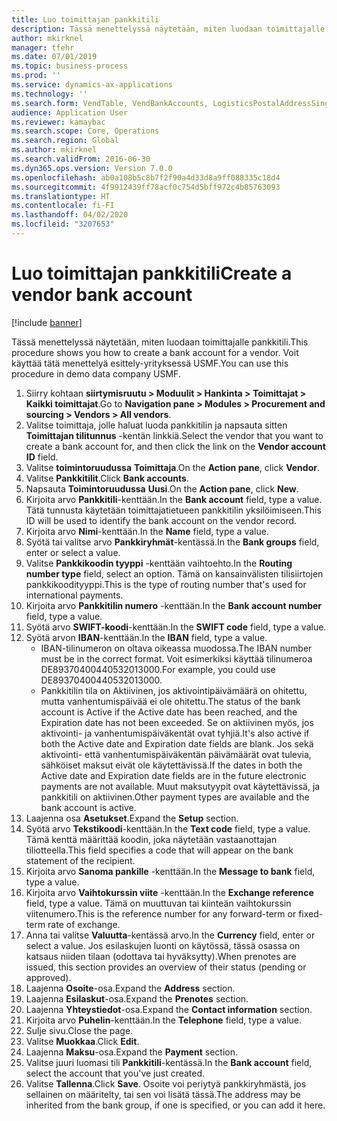 ```yaml
---
title: Luo toimittajan pankkitili
description: Tässä menettelyssä näytetään, miten luodaan toimittajalle pankkitili.
author: mkirknel
manager: tfehr
ms.date: 07/01/2019
ms.topic: business-process
ms.prod: ''
ms.service: dynamics-ax-applications
ms.technology: ''
ms.search.form: VendTable, VendBankAccounts, LogisticsPostalAddressSingle
audience: Application User
ms.reviewer: kamaybac
ms.search.scope: Core, Operations
ms.search.region: Global
ms.author: mkirknel
ms.search.validFrom: 2016-06-30
ms.dyn365.ops.version: Version 7.0.0
ms.openlocfilehash: ab0a108b5c8b7f2f90a4d33d8a9ff088335c18d4
ms.sourcegitcommit: 4f9912439ff78acf0c754d5bff972c4b85763093
ms.translationtype: HT
ms.contentlocale: fi-FI
ms.lasthandoff: 04/02/2020
ms.locfileid: "3207653"
---
```

# <a name="create-a-vendor-bank-account"></a><span data-ttu-id="f8f2f-103">Luo toimittajan pankkitili</span><span class="sxs-lookup"><span data-stu-id="f8f2f-103">Create a vendor bank account</span></span>

[!include [banner](../../includes/banner.md)]

<span data-ttu-id="f8f2f-104">Tässä menettelyssä näytetään, miten luodaan toimittajalle pankkitili.</span><span class="sxs-lookup"><span data-stu-id="f8f2f-104">This procedure shows you how to create a bank account for a vendor.</span></span> <span data-ttu-id="f8f2f-105">Voit käyttää tätä menettelyä esittely-yrityksessä USMF.</span><span class="sxs-lookup"><span data-stu-id="f8f2f-105">You can use this procedure in demo data company USMF.</span></span>

1. <span data-ttu-id="f8f2f-106">Siirry kohtaan **siirtymisruutu > Moduulit > Hankinta > Toimittajat > Kaikki toimittajat**.</span><span class="sxs-lookup"><span data-stu-id="f8f2f-106">Go to **Navigation pane > Modules > Procurement and sourcing > Vendors > All vendors**.</span></span>
2. <span data-ttu-id="f8f2f-107">Valitse toimittaja, jolle haluat luoda pankkitilin ja napsauta sitten **Toimittajan tilitunnus** -kentän linkkiä.</span><span class="sxs-lookup"><span data-stu-id="f8f2f-107">Select the vendor that you want to create a bank account for, and then click the link on the **Vendor account ID** field.</span></span>
3. <span data-ttu-id="f8f2f-108">Valitse **toimintoruudussa** **Toimittaja**.</span><span class="sxs-lookup"><span data-stu-id="f8f2f-108">On the **Action pane**, click **Vendor**.</span></span>
4. <span data-ttu-id="f8f2f-109">Valitse **Pankkitilit**.</span><span class="sxs-lookup"><span data-stu-id="f8f2f-109">Click **Bank accounts**.</span></span>
5. <span data-ttu-id="f8f2f-110">Napsauta **Toimintoruudussa** **Uusi**.</span><span class="sxs-lookup"><span data-stu-id="f8f2f-110">On the **Action pane**, click **New**.</span></span>
6. <span data-ttu-id="f8f2f-111">Kirjoita arvo **Pankkitili**-kenttään.</span><span class="sxs-lookup"><span data-stu-id="f8f2f-111">In the **Bank account** field, type a value.</span></span> <span data-ttu-id="f8f2f-112">Tätä tunnusta käytetään toimittajatietueen pankkitilin yksilöimiseen.</span><span class="sxs-lookup"><span data-stu-id="f8f2f-112">This ID will be used to identify the bank account on the vendor record.</span></span>  
7. <span data-ttu-id="f8f2f-113">Kirjoita arvo **Nimi**-kenttään.</span><span class="sxs-lookup"><span data-stu-id="f8f2f-113">In the **Name** field, type a value.</span></span>
8. <span data-ttu-id="f8f2f-114">Syötä tai valitse arvo **Pankkiryhmät**-kentässä.</span><span class="sxs-lookup"><span data-stu-id="f8f2f-114">In the **Bank groups** field, enter or select a value.</span></span>
9. <span data-ttu-id="f8f2f-115">Valitse **Pankkikoodin tyyppi** -kenttään vaihtoehto.</span><span class="sxs-lookup"><span data-stu-id="f8f2f-115">In the **Routing number type** field, select an option.</span></span> <span data-ttu-id="f8f2f-116">Tämä on kansainvälisten tilisiirtojen pankkikoodityyppi.</span><span class="sxs-lookup"><span data-stu-id="f8f2f-116">This is the type of routing number that's used for international payments.</span></span>  
10. <span data-ttu-id="f8f2f-117">Kirjoita arvo **Pankkitilin numero** -kenttään.</span><span class="sxs-lookup"><span data-stu-id="f8f2f-117">In the **Bank account number** field, type a value.</span></span>
11. <span data-ttu-id="f8f2f-118">Syötä arvo **SWIFT-koodi**-kenttään.</span><span class="sxs-lookup"><span data-stu-id="f8f2f-118">In the **SWIFT code** field, type a value.</span></span>
12. <span data-ttu-id="f8f2f-119">Syötä arvon **IBAN**-kenttään.</span><span class="sxs-lookup"><span data-stu-id="f8f2f-119">In the **IBAN** field, type a value.</span></span>
    - <span data-ttu-id="f8f2f-120">IBAN-tilinumeron on oltava oikeassa muodossa.</span><span class="sxs-lookup"><span data-stu-id="f8f2f-120">The IBAN number must be in the correct format.</span></span> <span data-ttu-id="f8f2f-121">Voit esimerkiksi käyttää tilinumeroa DE89370400440532013000.</span><span class="sxs-lookup"><span data-stu-id="f8f2f-121">For example, you could use DE89370400440532013000.</span></span>  
    - <span data-ttu-id="f8f2f-122">Pankkitilin tila on Aktiivinen, jos aktivointipäivämäärä on ohitettu, mutta vanhentumispäivää ei ole ohitettu.</span><span class="sxs-lookup"><span data-stu-id="f8f2f-122">The status of the bank account is Active if the Active date has been reached, and the Expiration date has not been exceeded.</span></span> <span data-ttu-id="f8f2f-123">Se on aktiivinen myös, jos aktivointi- ja vanhentumispäiväkentät ovat tyhjiä.</span><span class="sxs-lookup"><span data-stu-id="f8f2f-123">It's also active if both the Active date and Expiration date fields are blank.</span></span> <span data-ttu-id="f8f2f-124">Jos sekä aktivointi- että vanhentumispäiväkentän päivämäärät ovat tulevia, sähköiset maksut eivät ole käytettävissä.</span><span class="sxs-lookup"><span data-stu-id="f8f2f-124">If the dates in both the Active date and Expiration date fields are in the future electronic payments are not available.</span></span> <span data-ttu-id="f8f2f-125">Muut maksutyypit ovat käytettävissä, ja pankkitili on aktiivinen.</span><span class="sxs-lookup"><span data-stu-id="f8f2f-125">Other payment types are available and the bank account is active.</span></span>  
13. <span data-ttu-id="f8f2f-126">Laajenna osa **Asetukset**.</span><span class="sxs-lookup"><span data-stu-id="f8f2f-126">Expand the **Setup** section.</span></span>
14. <span data-ttu-id="f8f2f-127">Syötä arvo **Tekstikoodi**-kenttään.</span><span class="sxs-lookup"><span data-stu-id="f8f2f-127">In the **Text code** field, type a value.</span></span> <span data-ttu-id="f8f2f-128">Tämä kenttä määrittää koodin, joka näytetään vastaanottajan tiliotteella.</span><span class="sxs-lookup"><span data-stu-id="f8f2f-128">This field specifies a code that will appear on the bank statement of the recipient.</span></span>  
15. <span data-ttu-id="f8f2f-129">Kirjoita arvo **Sanoma pankille** -kenttään.</span><span class="sxs-lookup"><span data-stu-id="f8f2f-129">In the **Message to bank** field, type a value.</span></span>
16. <span data-ttu-id="f8f2f-130">Kirjoita arvo **Vaihtokurssin viite** -kenttään.</span><span class="sxs-lookup"><span data-stu-id="f8f2f-130">In the **Exchange reference** field, type a value.</span></span> <span data-ttu-id="f8f2f-131">Tämä on muuttuvan tai kiinteän vaihtokurssin viitenumero.</span><span class="sxs-lookup"><span data-stu-id="f8f2f-131">This is the reference number for any forward-term or fixed-term rate of exchange.</span></span>
17. <span data-ttu-id="f8f2f-132">Anna tai valitse **Valuutta**-kentässä arvo.</span><span class="sxs-lookup"><span data-stu-id="f8f2f-132">In the **Currency** field, enter or select a value.</span></span> <span data-ttu-id="f8f2f-133">Jos esilaskujen luonti on käytössä, tässä osassa on katsaus niiden tilaan (odottava tai hyväksytty).</span><span class="sxs-lookup"><span data-stu-id="f8f2f-133">When prenotes are issued, this section provides an overview of their status (pending or approved).</span></span>  
18. <span data-ttu-id="f8f2f-134">Laajenna **Osoite**-osa.</span><span class="sxs-lookup"><span data-stu-id="f8f2f-134">Expand the **Address** section.</span></span>
19. <span data-ttu-id="f8f2f-135">Laajenna **Esilaskut**-osa.</span><span class="sxs-lookup"><span data-stu-id="f8f2f-135">Expand the **Prenotes** section.</span></span>
20. <span data-ttu-id="f8f2f-136">Laajenna **Yhteystiedot**-osa.</span><span class="sxs-lookup"><span data-stu-id="f8f2f-136">Expand the **Contact information** section.</span></span>
21. <span data-ttu-id="f8f2f-137">Kirjoita arvo **Puhelin**-kenttään.</span><span class="sxs-lookup"><span data-stu-id="f8f2f-137">In the **Telephone** field, type a value.</span></span>
22. <span data-ttu-id="f8f2f-138">Sulje sivu.</span><span class="sxs-lookup"><span data-stu-id="f8f2f-138">Close the page.</span></span>
23. <span data-ttu-id="f8f2f-139">Valitse **Muokkaa**.</span><span class="sxs-lookup"><span data-stu-id="f8f2f-139">Click **Edit**.</span></span>
24. <span data-ttu-id="f8f2f-140">Laajenna **Maksu**-osa.</span><span class="sxs-lookup"><span data-stu-id="f8f2f-140">Expand the **Payment** section.</span></span>
25. <span data-ttu-id="f8f2f-141">Valitse juuri luomasi tili **Pankkitili**-kentässä.</span><span class="sxs-lookup"><span data-stu-id="f8f2f-141">In the **Bank account** field, select the account that you've just created.</span></span>
26. <span data-ttu-id="f8f2f-142">Valitse **Tallenna**.</span><span class="sxs-lookup"><span data-stu-id="f8f2f-142">Click **Save**.</span></span> <span data-ttu-id="f8f2f-143">Osoite voi periytyä pankkiryhmästä, jos sellainen on määritelty, tai sen voi lisätä tässä.</span><span class="sxs-lookup"><span data-stu-id="f8f2f-143">The address may be inherited from the bank group, if one is specified, or you can add it here.</span></span>  

